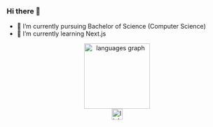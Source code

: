 ### Hi there 👋


- 🔭 I’m currently pursuing Bachelor of Science (Computer Science)
- 🌱 I’m currently learning Next.js

<div align="center">
  <img src="https://github-readme-stats.vercel.app/api/top-langs?username=syedhamzasiff&locale=en&hide_title=false&layout=compact&card_width=320&langs_count=5&theme=dracula&hide_border=false&order=2" height="150" alt="languages graph"  />
</div>

<div align="center">
  <img src="https://img.shields.io/static/v1?message=LinkedIn&logo=linkedin&label=&color=0077B5&logoColor=white&labelColor=&style=for-the-badge" height="25" alt="linkedin logo"  />
</div>

###



###
